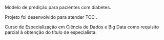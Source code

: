 Modelo de predição para pacientes com diabetes. 

Projeto foi desenvolvido para atender TCC . 

Curso de Especialização em Ciência de Dados e Big Data como requisito parcial à obtenção do título de especialista.

